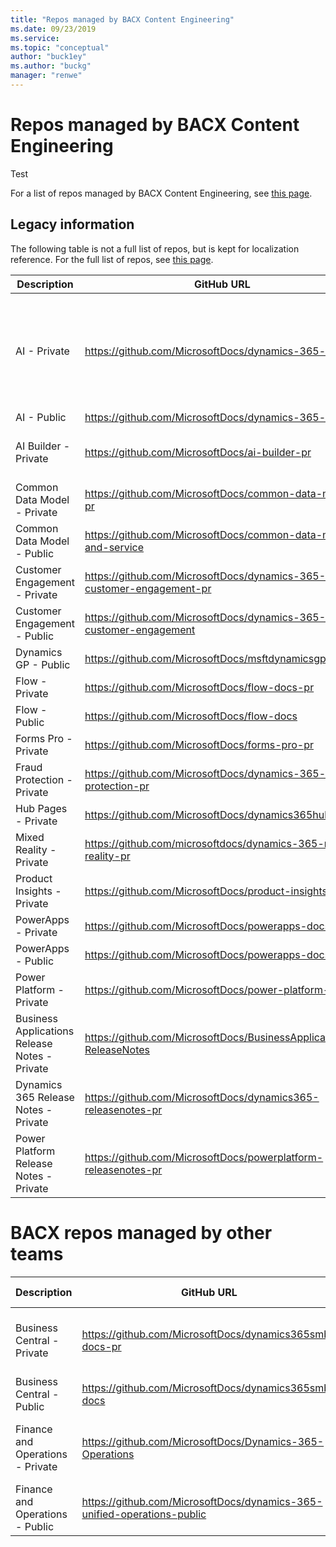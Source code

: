 ```yaml
---
title: "Repos managed by BACX Content Engineering"
ms.date: 09/23/2019
ms.service: 
ms.topic: "conceptual"
author: "buck1ey"
ms.author: "buckg"
manager: "renwe"
---
```


# Repos managed by BACX Content Engineering

Test

For a list of repos managed by BACX Content Engineering, see [this page](http://bacx0-web/repos/?type=repos-formatted).

## Legacy information

The following table is not a full list of repos, but is kept for localization reference. For the full list of repos, see [this page](http://bacx0-web/repos/?type=repos-formatted).

| Description | GitHub URL | Content URL | Loc info |
|-------------|------------|-------------|----------|
| AI - Private                                       | https://github.com/MicrosoftDocs/dynamics-365-ai-pr                  | https://docs.microsoft.com/dynamics365/ai |Loc'd by BAG IE team (all folders except Market Insights are in localization) |
| AI - Public                                       | https://github.com/MicrosoftDocs/dynamics-365-ai                  | https://docs.microsoft.com/dynamics365/ai |   |
| AI Builder - Private | https://github.com/MicrosoftDocs/ai-builder-pr | https://review.docs.microsoft.com/ai-builder | Loc by BAG IE - 5 languages only |
| Common Data Model - Private                        | https://github.com/MicrosoftDocs/common-data-model-pr                | https://docs.microsoft.com/common-data-model | English only |
| Common Data Model - Public                         | https://github.com/MicrosoftDocs/common-data-model-and-service       | https://docs.microsoft.com/common-data-model |   |
| Customer Engagement - Private                      | https://github.com/MicrosoftDocs/dynamics-365-customer-engagement-pr | https://docs.microsoft.com/dynamics365/customer-engagement | Loc by BAG IE CE |
| Customer Engagement - Public                       | https://github.com/MicrosoftDocs/dynamics-365-customer-engagement    | https://docs.microsoft.com/dynamics365/customer-engagement | Feedback English only |
| Dynamics GP - Public                             | https://github.com/MicrosoftDocs/msftdynamicsgpdocs    | https://docs.microsoft.com/en-us/dynamics-gp | English only |
| Flow - Private                                     | https://github.com/MicrosoftDocs/flow-docs-pr                        | https://docs.microsoft.com/flow | Loc by APEX |
| Flow - Public                                      | https://github.com/MicrosoftDocs/flow-docs                           | https://docs.microsoft.com/flow | Loc by APEX |
| Forms Pro - Private                                | https://github.com/MicrosoftDocs/forms-pro-pr                        | https://docs.microsoft.com/en-us/forms-pro | Loc by BAG IE |
| Fraud Protection - Private                         | https://github.com/MicrosoftDocs/dynamics-365-fraud-protection-pr    | https://docs.microsoft.com/en-us/dynamics365/fraud-protection | Not yet Loc'ed |
| Hub Pages - Private                                | https://github.com/MicrosoftDocs/dynamics365hubpages                 | https://docs.microsoft.com/dynamics365 | Loc by BAG IE F&O |
| Mixed Reality - Private                            | https://github.com/microsoftdocs/dynamics-365-mixed-reality-pr       | https://docs.microsoft.com/dynamics365/mixed-reality | Loc by BAG IE F&O |
| Product Insights - Private                         | https://github.com/MicrosoftDocs/product-insights-pr                      | https://docs.microsoft.com/en-us/dynamics365/product360 | Loc by BAG IE |
| PowerApps - Private                                | https://github.com/MicrosoftDocs/powerapps-docs-pr                   | https://docs.microsoft.com/powerapps | Shared Loc with APEX |
| PowerApps - Public                                 | https://github.com/MicrosoftDocs/powerapps-docs                      | https://docs.microsoft.com/powerapps | Shared Loc with APEX |
| Power Platform - Private                           | https://github.com/MicrosoftDocs/power-platform-pr                   | https://docs.microsoft.com/power-platform | Loc by BAG IE - Nov 1st |
| Business Applications Release Notes - Private                            | https://github.com/MicrosoftDocs/BusinessApplication-ReleaseNotes    | https://docs.microsoft.com/business-applications-release-notes | Loc by BAG IE CE |
| Dynamics 365 Release Notes - Private                            | https://github.com/MicrosoftDocs/dynamics365-releasenotes-pr    | https://review.docs.microsoft.com/en-us/dynamics365-release-notes/?branch=master | Loc by BAG IE CE |
| Power Platform Release Notes - Private                            | https://github.com/MicrosoftDocs/powerplatform-releasenotes-pr    | https://review.docs.microsoft.com/en-us/power-platform-release-notes/?branch=master | Loc by BAG IE CE |

# BACX repos managed by other teams

| Description | GitHub URL | Content URL | Loc info |
|-------------|------------|-------------|----------|
| Business Central - Private | https://github.com/MicrosoftDocs/dynamics365smb-docs-pr | https://docs.microsoft.com/en-us/dynamics365/business-central/index | Loc by BAG IE CE |
| Business Central - Public | https://github.com/MicrosoftDocs/dynamics365smb-docs | https://docs.microsoft.com/en-us/dynamics365/business-central/index | |
| Finance and Operations - Private | https://github.com/MicrosoftDocs/Dynamics-365-Operations | https://docs.microsoft.com/en-us/dynamics365/unified-operations/fin-and-ops | Loc by BAG IE F&O |
| Finance and Operations - Public | https://github.com/MicrosoftDocs/dynamics-365-unified-operations-public | https://docs.microsoft.com/en-us/dynamics365/unified-operations/fin-and-ops | |

